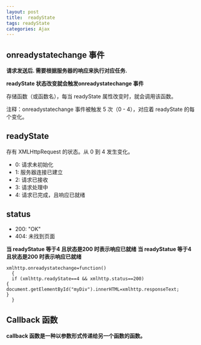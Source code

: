 ```yaml
---
layout: post
title:  readyState
tags: readyState
categories: Ajax
---
```


## onreadystatechange 事件

**请求发送后. 需要根据服务器的响应来执行对应任务.**

**readyState 状态改变就会触发onreadystatechange 事件**


存储函数（或函数名），每当 readyState 属性改变时，就会调用该函数。

注释：onreadystatechange 事件被触发 5 次（0 - 4），对应着 readyState 的每个变化。



## readyState
存有 XMLHttpRequest 的状态。从 0 到 4 发生变化。
- 0: 请求未初始化
- 1: 服务器连接已建立
- 2: 请求已接收
- 3: 请求处理中
- 4: 请求已完成，且响应已就绪

## status
- 200: "OK"
- 404: 未找到页面



**当 readyStatue 等于4 且状态是200 时表示响应已就绪**
**当 readyStatue 等于4 且状态是200 时表示响应已就绪**



	xmlhttp.onreadystatechange=function()
	  {
	  if (xmlhttp.readyState==4 && xmlhttp.status==200)
	{
	document.getElementById("myDiv").innerHTML=xmlhttp.responseText;
	}
	  }




## Callback 函数



**callback 函数是一种以参数形式传递给另一个函数的函数。**


































